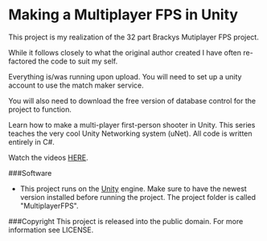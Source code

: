 Making a Multiplayer FPS in Unity
========

This project is my realization of the 32 part Brackys Mutiplayer FPS project.  

While it follows closely to what the original author created
I have often re-factored the code to suit my self.

Everything is/was running upon upload.
You will need to set up a unity account to use the match maker service.

You will also need to download the free version of database control for the project to function.

Learn how to make a multi-player first-person shooter in Unity. This series teaches the very cool Unity Networking system (uNet). All code is written entirely in C#.

Watch the videos [HERE](https://www.youtube.com/playlist?list=PLPV2KyIb3jR5PhGqsO7G4PsbEC_Al-kPZ).

###Software
- This project runs on the [Unity](http://unity3d.com) engine. Make sure to have the newest version installed before running the project. The project folder is called "MultiplayerFPS".

###Copyright
This project is released into the public domain. For more information see LICENSE.